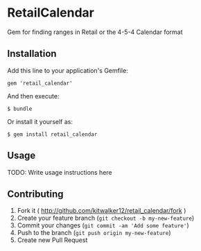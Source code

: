 # RetailCalendar

Gem for finding ranges in Retail or the 4-5-4 Calendar format

## Installation

Add this line to your application's Gemfile:

    gem 'retail_calendar'

And then execute:

    $ bundle

Or install it yourself as:

    $ gem install retail_calendar

## Usage

TODO: Write usage instructions here

## Contributing

1. Fork it ( http://github.com/kitwalker12/retail_calendar/fork )
2. Create your feature branch (`git checkout -b my-new-feature`)
3. Commit your changes (`git commit -am 'Add some feature'`)
4. Push to the branch (`git push origin my-new-feature`)
5. Create new Pull Request
